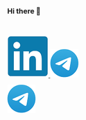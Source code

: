 ### Hi there 👋

<!--
**Lud2022/Lud2022** is a ✨ _special_ ✨ repository because its `README.md` (this file) appears on your GitHub profile.

Here are some ideas to get you started:

- 🔭 I’m currently working on ...
- 🌱 I’m currently learning ...
- 👯 I’m looking to collaborate on ...
- 🤔 I’m looking for help with ...
- 💬 Ask me about ...
- 📫 How to reach me: ...
- 😄 Pronouns: ...
- ⚡ Fun fact: ...
-->
<img scr="li.png" width="50">

[![ghghgf](li.png)
](https://www.linkedin.com/in/lyudmila-kubysheva-084993280) [![oooohghgf](teme.png)](https://te.me/LyudaKub)

[![oooohghgf](teme.png)](https://te.me/LyudaKub)

